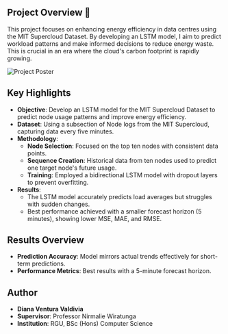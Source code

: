 
## Project Overview 🔋
This project focuses on enhancing energy efficiency in data centres using the MIT Supercloud Dataset. By developing an LSTM model, I aim to predict workload patterns and make informed decisions to reduce energy waste. This is crucial in an era where the cloud's carbon footprint is rapidly growing.

![Project Poster](final%20poster%20submission%20(Double-Sided%20Poster%20(A3%20Landscape)).png)

## Key Highlights
- **Objective**: Develop an LSTM model for the MIT Supercloud Dataset to predict node usage patterns and improve energy efficiency.
- **Dataset**: Using a subsection of Node logs from the MIT Supercloud, capturing data every five minutes.
- **Methodology**: 
  - **Node Selection**: Focused on the top ten nodes with consistent data points.
  - **Sequence Creation**: Historical data from ten nodes used to predict one target node's future usage.
  - **Training**: Employed a bidirectional LSTM model with dropout layers to prevent overfitting.
- **Results**: 
  - The LSTM model accurately predicts load averages but struggles with sudden changes.
  - Best performance achieved with a smaller forecast horizon (5 minutes), showing lower MSE, MAE, and RMSE.

## Results Overview
- **Prediction Accuracy**: Model mirrors actual trends effectively for short-term predictions.
- **Performance Metrics**: Best results with a 5-minute forecast horizon.

## Author
- **Diana Ventura Valdivia**
- **Supervisor**: Professor Nirmalie Wiratunga
- **Institution**: RGU, BSc (Hons) Computer Science
